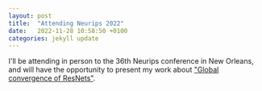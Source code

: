 ```yaml
---
layout: post
title:  "Attending Neurips 2022"
date:   2022-11-28 10:58:50 +0100
categories: jekyll update
---
```


I'll be attending in person to the 36th Neurips conference in New Orleans, and will have the opportunity to present my work about ["Global convergence of ResNets"](https://arxiv.org/abs/2112.05531).


